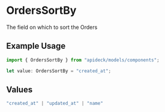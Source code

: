 # OrdersSortBy

The field on which to sort the Orders

## Example Usage

```typescript
import { OrdersSortBy } from "apideck/models/components";

let value: OrdersSortBy = "created_at";
```

## Values

```typescript
"created_at" | "updated_at" | "name"
```